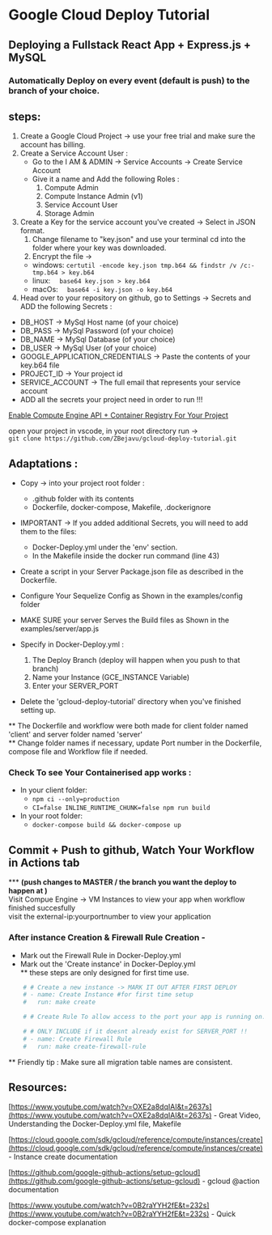# Google Cloud Deploy Tutorial
## Deploying a Fullstack React App + Express.js + MySQL
### Automatically Deploy on every event (default is push) to the branch of your choice.



## steps:
1. Create a Google Cloud Project -> use your free trial and make sure the account has billing. 
2. Create a Service Account User :
    - Go to the I AM & ADMIN -> Service Accounts -> Create Service Account
    - Give it a name and Add the following Roles :
        1. Compute Admin
        2. Compute Instance Admin (v1)
        3. Service Account User
        4. Storage Admin
3. Create a Key for the service account you've created -> Select in JSON format.
    1. Change filename to "key.json" and use your terminal cd into the folder where your key was downloaded.
    2. Encrypt the file -> 
    - windows: `certutil -encode key.json tmp.b64 && findstr /v /c:- tmp.b64 > key.b64`
    - linux: `	base64 key.json > key.b64`
    - macOs: `	base64 -i key.json -o key.b64`
4. Head over to your repository on github, go to Settings -> Secrets and ADD the following Secrets :
- DB_HOST -> MySql Host name (of your choice)
- DB_PASS -> MySql Password (of your choice)
- DB_NAME -> MySql Database (of your choice)
- DB_USER -> MySql User (of your choice)
- GOOGLE_APPLICATION_CREDENTIALS -> Paste the contents of your key.b64 file
- PROJECT_ID -> Your project id 
- SERVICE_ACCOUNT -> The full email that represents your service account
- ADD all the secrets your project need in order to run !!!

<a href="https://console.cloud.google.com/flows/enableapi?apiid=containerregistry.googleapis.com,compute.googleapis.com">Enable Compute Engine API + Container Registry For Your Project</a>

open your project in vscode, in your root directory run ->  
` git clone https://github.com/ZBejavu/gcloud-deploy-tutorial.git `

## Adaptations :
- Copy -> into your project root folder :
    - .github folder with its contents
    - Dockerfile, docker-compose, Makefile, .dockerignore
- IMPORTANT -> If you added additional Secrets, you will need to add them to the files:
    - Docker-Deploy.yml under the 'env' section.
    - In the Makefile inside the docker run command (line 43) 
    
- Create a script in your Server Package.json file as described in the Dockerfile.
- Configure Your Sequelize Config as Shown in the examples/config folder
- MAKE SURE your server Serves the Build files as Shown in the examples/server/app.js
- Specify in Docker-Deploy.yml :
    1. The Deploy Branch (deploy will happen when you push to that branch)
    2. Name your Instance (GCE_INSTANCE Variable)
    3. Enter your SERVER_PORT
- Delete the 'gcloud-deploy-tutorial' directory when you've finished setting up.

** The Dockerfile and workflow were both made for client folder named 'client' and server folder named 'server'  
** Change folder names if necessary, update Port number in the Dockerfile, compose file and Workflow file if needed.

### Check To see Your Containerised app works :
- In your client folder: 
    - `npm ci --only=production`
    - `CI=false INLINE_RUNTIME_CHUNK=false npm run build`
- In your root folder:
    - `docker-compose build && docker-compose up`

## Commit + Push to github, Watch Your Workflow in Actions tab 
*** <b>(push changes to MASTER / the branch you want the deploy to happen at )</b>  
Visit Compue Engine -> VM Instances to view your app when workflow finished succesfully  
visit the external-ip:yourportnumber to view your application

### After instance Creation & Firewall Rule Creation -
- Mark out the Firewall Rule in Docker-Deploy.yml
- Mark out the 'Create instance' in Docker-Deploy.yml  
** these steps are only designed for first time use.

``` yml
    # # Create a new instance -> MARK IT OUT AFTER FIRST DEPLOY
    # - name: Create Instance #for first time setup
    #   run: make create

    # # Create Rule To allow access to the port your app is running on.

    # # ONLY INCLUDE if it doesnt already exist for SERVER_PORT !!
    # - name: Create Firewall Rule
    #   run: make create-firewall-rule
```

** Friendly tip : Make sure all migration table names are consistent.

## Resources:

[https://www.youtube.com/watch?v=OXE2a8dqIAI&t=2637s](https://www.youtube.com/watch?v=OXE2a8dqIAI&t=2637s) - Great Video, Understanding the Docker-Deploy.yml file, Makefile

[https://cloud.google.com/sdk/gcloud/reference/compute/instances/create](https://cloud.google.com/sdk/gcloud/reference/compute/instances/create) - Instance create documentation

[https://github.com/google-github-actions/setup-gcloud](https://github.com/google-github-actions/setup-gcloud) - gcloud @action documentation

[https://www.youtube.com/watch?v=0B2raYYH2fE&t=232s](https://www.youtube.com/watch?v=0B2raYYH2fE&t=232s) - Quick docker-compose explanation